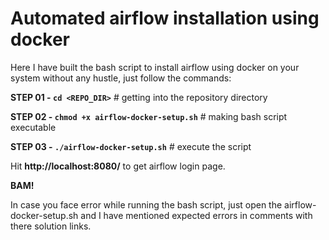 
<h1> Automated airflow installation using docker </h1>

Here I have built the bash script to install airflow using docker on your system without any hustle, just follow the commands:

**STEP 01 - ```cd <REPO_DIR>```** # getting into the repository directory

**STEP 02 - ```chmod +x airflow-docker-setup.sh```** # making bash script executable

**STEP 03 - ```./airflow-docker-setup.sh```** # execute the script

Hit **http://localhost:8080/** to get airflow login page.

**BAM!**

In case you face error while running the bash script, just open the airflow-docker-setup.sh and I have mentioned expected errors in comments with there solution links.
